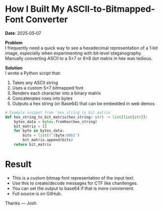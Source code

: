 # How I Built My ASCII‐to‐Bitmapped‐Font Converter

**Date**: 2025‐05‐07

**Problem**  
I frequently need a quick way to see a hexadecimal representation of a 1‐bit image, especially when experimenting with bit‐level steganography. Manually converting ASCII to a 5×7 or 8×8 dot matrix in hex was tedious.

**Solution**  
I wrote a Python script that:

1. Takes any ASCII string
2. Uses a custom 5×7 bitmapped font
3. Renders each character into a binary matrix
4. Concatenates rows into bytes
5. Outputs a hex string (or Base64) that can be embedded in web demos

```python title="hex_string_to_bit_matrix()" linenums="1"
# Example snippet from `hex_string_to_bit_matrix`
def hex_string_to_bit_matrix(hex_string: str) -> list[list[str]]:
    bytes_data = bytes.fromhex(hex_string)
    bit_matrix = []
    for byte in bytes_data:
        bits = list(f"{byte:08b}")
        bit_matrix.append(bits)
    return bit_matrix
```
# Result

* This is a custom bitmap font representation of the input text.
* Use this to create/decode messages for CTF like chanllenges.
* You can set the output to base64 if that is more convienient.
* Full source is on GitHub.

Thanks
   — Josh
